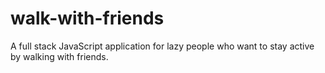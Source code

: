 # walk-with-friends

A full stack JavaScript application for lazy people who want to stay active by walking with friends.
